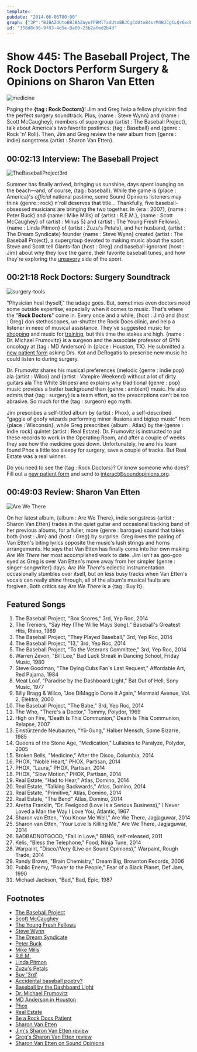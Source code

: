 ```yaml
---
template: 
pubdate: "2014-06-06T00:00"
graph: {"3P":"BJBAZdUtoBBJBAZayufPBMlTxdUtoBBJCgCdUtoB4srM4BJCgCLQr6xdUtoB4srM4LQr6xSD8QjdUtoBJ4IAuSD8QjSD8QjomfQ1JP3hoQ3S6ZJP3hodUtoBBFtCNQ3S6ZQ3S6ZdUtoB","ZI":"","29R":"97qipVhgYuLv1hgVhgYuLv1hgSIDLuLv1hgn7q2k97qipX6cfd97qipBHm1G"}
id: "358d8c06-9f83-4d5e-8a80-23b2afed2b4d"
---
```






# Show 445: The Baseball Project, The Rock Doctors Perform Surgery & Opinions on Sharon Van Etten

![medicine](https://static.soundopinions.org/images/2014/rockdoc_web.jpg)

Paging the **{tag : Rock Doctors}**! Jim and Greg help a fellow physician find the perfect surgery soundtrack. Plus, {name : Steve Wynn} and {name : Scott McCaughey}, members of supergroup {artist : The Baseball Project}, talk about America's two favorite pastimes: {tag : Baseball} and {genre : Rock 'n' Roll}. Then, Jim and Greg review the new album from {genre : indie} songstress {artist : Sharon Van Etten}.



## 00:02:13 Interview: The Baseball Project

![TheBaseballProject3rd](https://static.soundopinions.org/assets/445/3P0.jpg)

Summer has finally arrived, bringing us sunshine, days spent lounging on the beach—and, of course, {tag : baseball}. While the game is {place : America}'s *official* national pastime, some Sound Opinions listeners may think {genre : rock} n'roll deserves that title… Thankfully, five baseball-obsessed musicians are bringing the two together. In {era : 2007}, {name : Peter Buck} and {name : Mike Mills} of {artist : R.E.M.}, {name : Scott McCaughey} of {artist : Minus 5} and {artist : The Young Fresh Fellows}, {name : Linda Pitmon} of {artist : Zuzu's Petals}, and her husband, {artist : The Dream Syndicate} founder {name : Steve Wynn} created {artist : The Baseball Project}, a supergroup devoted to making music about the sport. Steve and Scott tell Giants-fan {host : Greg} and baseball-ignorant {host : Jim} about why they love the game, their favorite baseball tunes, and how they're exploring the [unsavory](http://lyrics.wikia.com/The_Baseball_Project:13) side of the sport.



## 00:21:18 Rock Doctors: Surgery Soundtrack

![surgery-tools](https://static.soundopinions.org/assets/445/ZI0.jpg)

"Physician heal thyself," the adage goes. But, sometimes even doctors need some outside expertise, especially when it comes to music. That's where the "**Rock Doctors**" come in. Every once and a while, {host : Jim} and {host : Greg} don stethoscopes, un-shutter the Rock Docs clinic, and help a listener in need of musical assistance. They've suggested music for [shopping](/show/259/#rockdoctors) and music for [training](/show/406/#rockdoctors), but this time the stakes are high. {name : Dr. Michael Frumovitz} is a surgeon and the associate professor of GYN oncology at {tag : MD Anderson} in {place : Houston, TX}. He submitted a [new patient form](http://www.soundopinions.org/rockdocsform.pdf) asking Drs. Kot and DeRogatis to prescribe new music he could listen to during surgery.

Dr. Frumovitz shares his musical preferences (melodic {genre : indie pop} ala {artist : Wilco} and {artist : Vampire Weekend} without a lot of dirty guitars ala The White Stripes) and explains why traditional {genre : pop} music provides a better background than {genre : ambient} music. He also admits that {tag : surgery} is a team effort, so the prescriptions can't be too abrasive. So much for the {tag : surgeon} ego myth.

Jim prescribes a self-titled album by {artist : Phox}, a self-described "gaggle of goofy wizards performing minor illusions and bigtop music" from {place : Wisconsin}, while Greg prescribes {album : Atlas} by the {genre : indie rock} quintet {artist : Real Estate}. Dr. Frumovitz is instructed to put these records to work in the Operating Room, and after a couple of weeks they see how the medicine goes down. Unfortunately, he and his team found Phox a little too sleepy for surgery, save a couple of tracks. But Real Estate was a real winner.

Do you need to see the {tag : Rock Doctors}? Or know someone who does? Fill out a [new patient form](http://www.soundopinions.org/rockdocsform.pdf) and send to interact@soundopinions.org.



## 00:49:03 Review: Sharon Van Etten

![Are We There](https://static.soundopinions.org/assets/445/29R0.jpg)

On her latest album, {album : Are We There}, indie songstress {artist : Sharon Van Etten} trades in the quiet guitar and occasional backing band of her previous albums, for a fuller, more {genre : baroque} sound that takes both {host : Jim} and {host : Greg} by surprise. Greg loves the pairing of Van Etten's biting lyrics opposite the music's lush strings and horns arrangements. He says that Van Etten has finally come into her own  making *Are We There* her most accomplished work to date. Jim isn't as goo-goo eyed as Greg is over Van Etten's move away from her simpler {genre : singer-songwriter} days. *Are We There*'s eclectic instrumentation occasionally stumbles over itself, but on less busy tracks when Van Etten's vocals can really shine through, all of the album's musical faults are forgiven. Both critics say *Are We There* is a {tag : Buy It}.



## Featured Songs

1. The Baseball Project, "Box Scores," 3rd, Yep Roc, 2014
2. The Treniers, "Say Hey (The Willie Mays Song)," Baseball's Greatest Hits, Rhino, 1989
3. The Baseball Project, "They Played Baseball," 3rd, Yep Roc, 2014
4. The Baseball Project, "13," 3rd, Yep Roc, 2014
5. The Baseball Project, "To the Veterans Committee," 3rd, Yep Roc, 2014
6. Warren Zevon, "Bill Lee," Bad Luck Streak in Dancing School, Friday Music, 1980
7. Steve Goodman, "The Dying Cubs Fan's Last Request," Affordable Art, Red Pajama, 1984
8. Meat Loaf, "Paradise by the Dashboard Light," Bat Out of Hell, Sony Music, 1977
9. Billy Bragg & Wilco, "Joe DiMaggio Done It Again," Mermaid Avenue, Vol. 2, Elektra, 2000
10. The Baseball Project, "The Babe," 3rd, Yep Roc, 2014
11. The Who, "There's a Doctor," Tommy, Polydor, 1969
12. High on Fire, "Death Is This Communion," Death Is This Communion, Relapse, 2007
13. Einstürzende Neubauten, "Yü-Gung," Halber Mensch, Some Bizarre, 1985
14. Queens of the Stone Age, "Medication," Lullabies to Paralyze, Polydor, 2005
15. Broken Bells, "Medicine," After the Disco, Columbia, 2014
16. PHOX, "Noble Heart," PHOX, Partisan, 2014
17. PHOX, "Laura," PHOX, Partisan, 2014
18. PHOX, "Slow Motion," PHOX, Partisan, 2014
19. Real Estate, "Had to Hear," Atlas, Domino, 2014
20. Real Estate, "Talking Backwards," Atlas, Domino, 2014
21. Real Estate, "Primitive," Atlas, Domino, 2014
22. Real Estate, "The Bend" Atlas, Domino, 2014
23. Aretha Franklin, "Dr. Feelgood (Love Is a Serious Business)," I Never Loved a Man the Way I Love You, Atlantic, 1967
24. Sharon van Etten, "You Know Me Well," Are We There, Jagjaguwar, 2014
25. Sharon van Etten, "Your Love Is Killing Me," Are We There, Jagjaguwar, 2014
26. BADBADNOTGOOD, "Fall In Love," BBNG, self-released, 2011
27. Kelis, "Bless the Telephone," Food, Ninja Tune, 2014
28. Warpaint, "Disco//Very (Live on Sound Opinions)," Warpaint, Rough Trade, 2014
29. Randy Brown, "Brain Chemistry," Dream Big, Brownton Records, 2006
30. Public Enemy, "Power to the People," Fear of a Black Planet, Def Jam, 1990
31. Michael Jackson, "Bad," Bad, Epic, 1987



## Footnotes

- [The Baseball Project](http://thebaseballproject.net/)
- [Scott McCaughey](http://www.allmusic.com/artist/scott-mccaughey-mn0000838503)
- [The Young Fresh Fellows](http://www.allmusic.com/artist/the-young-fresh-fellows-mn0000689768)
- [Steve Wynn](http://www.stevewynn.net/)
- [The Dream Syndicate](http://www.thedreamsyndicate.com/)
- [Peter Buck](http://www.allmusic.com/artist/peter-buck-mn0000319364)
- [Mike Mills](http://www.allmusic.com/artist/mike-mills-mn0000414895)
- [R.E.M.](http://www.allmusic.com/artist/rem-mn0000325459)
- [Linda Pitmon](http://www.allmusic.com/artist/linda-pitmon-mn0000830994)
- [Zuzu's Petals](http://www.allmusic.com/artist/zuzus-petals-mn0000231042)
- [Buy '3rd'](http://www.amazon.com/3rd-Baseball-Project/dp/B00IACUMFI/ref=sr_1_4?ie=UTF8&qid=1401905783&sr=8-4)
- [Accidental baseball poetry?](http://www.goodreads.com/book/show/3860.O_Holy_Cow_)
- [Baseball by the Dashboard Light](http://sports.espn.go.com/espn/page2/story?page=pearlman/070816)
- [Dr. Michael Frumovitz](http://faculty.mdanderson.org/Michael_Frumovitz/)
- [MD Anderson in Houston](http://www.mdanderson.org/about-us/index.html)
- [Phox](http://phoxband.com/)
- [Real Estate](http://www.realestatetheband.com/)
- [Be a Rock Docs Patient](http://www.soundopinions.org/rockdocsform.pdf)
- [Sharon Van Etten](http://www.sharonvanetten.com/)
- [Jim's Sharon Van Etten review](http://www.wbez.org/blogs/jim-derogatis/2014-05/sharon-van-etten-goes-baroque-110242)
- [Greg's Sharon Van Etten review](http://articles.chicagotribune.com/2012-02-08/entertainment/chi-sharon-van-etten-profile-sharon-van-etten-profiled-20120208_1_sharon-van-etten-songs-musicnow)
- [Sharon Van Etten on Sound Opinions](http://www.soundopinions.org/show/336/#sharonvanetten)